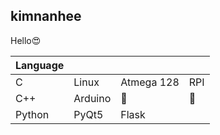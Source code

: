 ## kimnanhee

Hello😍

| Language |         |            |      |
| -------- | ------- | ---------- | ---- |
| C        | Linux   | Atmega 128 | RPI  |
| C++      | Arduino | 🍑          | 🍑    |
| Python   | PyQt5   | Flask      |     |

